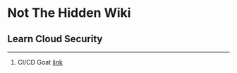 # Not The Hidden Wiki

## Learn Cloud Security
-----

1. CI/CD Goat [link](https://github.com/cider-security-research/cicd-goat/)